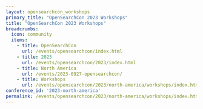 ```yaml
---
layout: opensearchcon_workshops
primary_title: "OpenSearchCon 2023 Workshops"
title: "OpenSearchCon 2023 Workshops"
breadcrumbs:
  icon: community
  items:
    - title: OpenSearchCon 
      url: /events/opensearchcon/index.html
    - title: 2023
      url: /events/opensearchcon/2023/index.html
    - title: North America
      url: /events/2023-0927-opensearchcon/
    - title: Workshops
      url: /events/opensearchcon/2023/north-america/workshops/index.html
conference_id: '2023-north-america'
permalink: /events/opensearchcon/2023/north-america/workshops/index.html
---
```

